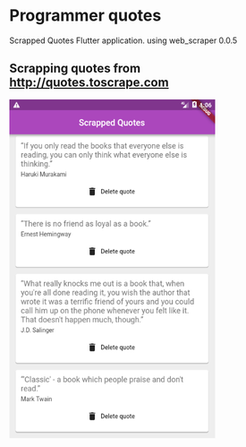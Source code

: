 # Programmer quotes

Scrapped Quotes Flutter application.
using web_scraper 0.0.5

## Scrapping quotes from http://quotes.toscrape.com

![app screenshot](demo3.png)


